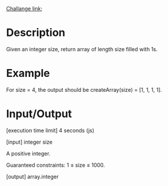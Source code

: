 [Challange link](https://codefights.com/arcade/code-arcade/list-forest-edge/gmZFbpR9cirL3Jpf2);
# Description
Given an integer size, return array of length size filled with 1s.

# Example

For size = 4, the output should be
createArray(size) = [1, 1, 1, 1].

# Input/Output

[execution time limit] 4 seconds (js)

[input] integer size

A positive integer.

Guaranteed constraints:
1 ≤ size ≤ 1000.

[output] array.integer